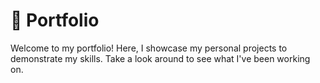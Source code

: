 # 📜 Portfolio

Welcome to my portfolio! Here, I showcase my personal projects to demonstrate my skills. Take a look around to see what I've been working on.
